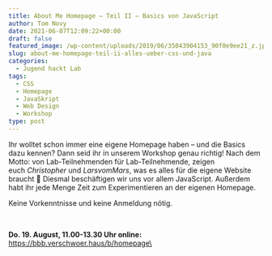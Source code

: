```yaml
---
title: About Me Homepage – Teil II – Basics von JavaScript
author: Tom Novy
date: 2021-06-07T12:09:22+00:00
draft: false
featured_image: /wp-content/uploads/2019/06/35043904153_90f0e9ee21_z.jpg
slug: about-me-homepage-teil-ii-alles-ueber-css-und-java
categories:
  - Jugend hackt Lab
tags:
  - CSS
  - Homepage
  - JavaSkript
  - Web Design
  - Workshop
type: post
---
```

Ihr wolltet schon immer eine eigene Homepage haben – und die Basics dazu kennen? Dann seid ihr in unserem Workshop genau richtig! Nach dem Motto: von Lab-Teilnehmenden für Lab-Teilnehmende, zeigen euch *Christopher* und *LarsvomMars*, was es alles für die eigene Website braucht &#x1f642; Diesmal beschäftigen wir uns vor allem JavaScript. Außerdem habt ihr jede Menge Zeit zum Experimentieren an der eigenen Homepage.

Keine Vorkenntnisse und keine Anmeldung nötig.

&nbsp;

**Do. 19. August, 11.00-13.30 Uhr online:** https://bbb.verschwoer.haus/b/homepage\
&nbsp;